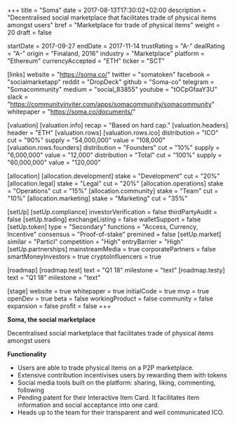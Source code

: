 +++
title = "Soma"
date = 2017-08-13T17:30:02+02:00
description = "Decentralised social marketplace that facilitates trade of physical items amongst users"
bref = "Marketplace for trade of physical items"
weight = 20
draft = false

startDate = 2017-09-27
endDate = 2017-11-14
trustRating = "A-"
dealRating = "A-"
origin = "Finaland, 2016"
industry = "Marketplace"
platform = "Ethereum"
currencyAccepted = "ETH"
ticker = "SCT"

[links]
  website = "https://soma.co/"
  twitter = "somatoken"
  facebook = "socialmarketapp"
  reddit = "DropDeck"
  github = "Soma-co"
  telegram = "Somacommunity"
  medium = "social_83855"
  youtube = "tOCpGfaaY3U"
  slack = "https://communityinviter.com/apps/somacommunity/somacommunity"
  whitepaper = "https://soma.co/documents/"

[valuation]
  [valuation.info]
    recap = "Based on hard cap."
  [valuation.headers]
    header = "ETH"
  [valuation.rows]
    [valuation.rows.ico]
      distribution = "ICO"
      cut = "90%"
      supply = "54,000,000"
      value = "108,000"
    [valuation.rows.founders]
      distribution = "Founders"
      cut = "10%"
      supply = "6,000,000"
      value = "12,000"
      distribution = "Total"
      cut = "100%"
      supply = "60,000,000"
      value = "120,000"

[allocation]
  [allocation.development]
    stake = "Development"
    cut = "20%"
  [allocation.legal]
    stake = "Legal"
    cut = "20%"
  [allocation.operations]
    stake = "Operations"
    cut = "15%"
  [allocation.community]
    stake = "Team"
    cut = "10%"
   [allocation.marketing]
    stake = "Marketing"
    cut = "35%"
   

[setUp]
  [setUp.compliance]
    investorVerification = false
    thirdPartyAudit = false
  [setUp.trading]
    exchangeListing = false
    walletSupport = false
  [setUp.token]
    type = "Secondary"
    functions = "Access, Currency, Incentive"
    consensus = "Proof-of-stake"
    premined = false
  [setUp.market]
    similar = "Particl"
    competition = "High"
    entryBarrier = "High"
  [setUp.partnerships]
    mainstreamMedia = true
    corporatePartners = false
    smartMoneyInvestors = true
    cryptoInfluencers = true

[roadmap]
  [roadmap.test]
    text = "Q1 18"
    milestone = "text"
  [roadmap.testy]
    text = "Q1 18"
    milestone = "text"

[stage]
  website = true
  whitepaper = true
  initialCode = true
  mvp = true
  openDev = true
  beta = false
  workingProduct = false
  community = false
  expansion = false
  profit = false
+++

**Soma, the social marketplace**

Decentralised social marketplace that facilitates trade of physical items amongst users

**Functionality**

* Users are able to trade physical items on a P2P marketplace.
* Extensive contribution incentivises users by rewarding them with tokens
* Social media tools built on the platform: sharing, liking, commenting, following
* Pending patent for their Interactive Item Card. It facilitates item information and social acceptance into one card.
* Heads up to the team for their transparent and well communicated ICO.
